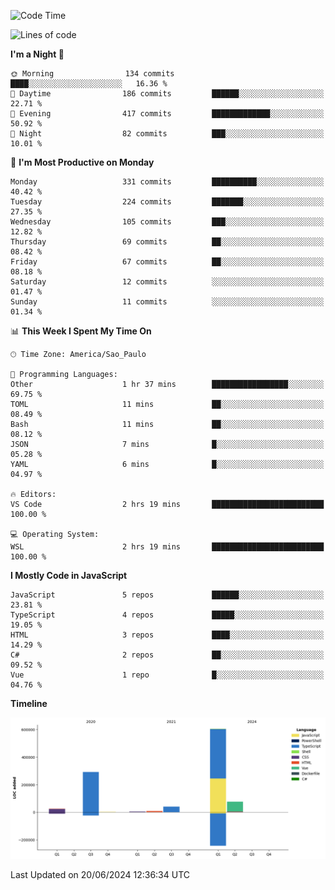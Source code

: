 <!--START_SECTION:waka-->
![Code Time](http://img.shields.io/badge/Code%20Time-2%2C550%20hrs%2011%20mins-blue)

![Lines of code](https://img.shields.io/badge/From%20Hello%20World%20I%27ve%20Written-1.0%20million%20lines%20of%20code-blue)

**I'm a Night 🦉** 

```text
🌞 Morning                134 commits         ████░░░░░░░░░░░░░░░░░░░░░   16.36 % 
🌆 Daytime                186 commits         ██████░░░░░░░░░░░░░░░░░░░   22.71 % 
🌃 Evening                417 commits         █████████████░░░░░░░░░░░░   50.92 % 
🌙 Night                  82 commits          ███░░░░░░░░░░░░░░░░░░░░░░   10.01 % 
```
📅 **I'm Most Productive on Monday** 

```text
Monday                   331 commits         ██████████░░░░░░░░░░░░░░░   40.42 % 
Tuesday                  224 commits         ███████░░░░░░░░░░░░░░░░░░   27.35 % 
Wednesday                105 commits         ███░░░░░░░░░░░░░░░░░░░░░░   12.82 % 
Thursday                 69 commits          ██░░░░░░░░░░░░░░░░░░░░░░░   08.42 % 
Friday                   67 commits          ██░░░░░░░░░░░░░░░░░░░░░░░   08.18 % 
Saturday                 12 commits          ░░░░░░░░░░░░░░░░░░░░░░░░░   01.47 % 
Sunday                   11 commits          ░░░░░░░░░░░░░░░░░░░░░░░░░   01.34 % 
```


📊 **This Week I Spent My Time On** 

```text
🕑︎ Time Zone: America/Sao_Paulo

💬 Programming Languages: 
Other                    1 hr 37 mins        █████████████████░░░░░░░░   69.75 % 
TOML                     11 mins             ██░░░░░░░░░░░░░░░░░░░░░░░   08.49 % 
Bash                     11 mins             ██░░░░░░░░░░░░░░░░░░░░░░░   08.12 % 
JSON                     7 mins              █░░░░░░░░░░░░░░░░░░░░░░░░   05.28 % 
YAML                     6 mins              █░░░░░░░░░░░░░░░░░░░░░░░░   04.97 % 

🔥 Editors: 
VS Code                  2 hrs 19 mins       █████████████████████████   100.00 % 

💻 Operating System: 
WSL                      2 hrs 19 mins       █████████████████████████   100.00 % 
```

**I Mostly Code in JavaScript** 

```text
JavaScript               5 repos             ██████░░░░░░░░░░░░░░░░░░░   23.81 % 
TypeScript               4 repos             █████░░░░░░░░░░░░░░░░░░░░   19.05 % 
HTML                     3 repos             ████░░░░░░░░░░░░░░░░░░░░░   14.29 % 
C#                       2 repos             ██░░░░░░░░░░░░░░░░░░░░░░░   09.52 % 
Vue                      1 repo              █░░░░░░░░░░░░░░░░░░░░░░░░   04.76 % 
```



**Timeline**

![Lines of Code chart](https://raw.githubusercontent.com/jonhoffmam/jonhoffmam/master/assets/bar_graph.png)


 Last Updated on 20/06/2024 12:36:34 UTC
<!--END_SECTION:waka-->
